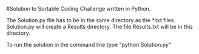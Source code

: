 #Solution to Sortable Coding Challenge written in Python.

The Solution.py file has to be in the same directory as the *.txt files. Solution.py will create a Results directory.
The file Results.txt will be in this directory.

To run the solution in the command line type "python Solution.py"
